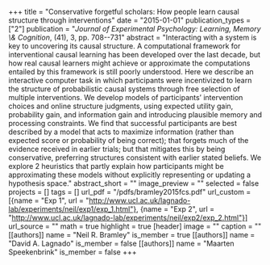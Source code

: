 +++
title = "Conservative forgetful scholars: How people learn causal structure through interventions"
date = "2015-01-01"
publication_types = ["2"]
publication = "_Journal of Experimental Psychology: Learning, Memory \\& Cognition_, (41), 3, pp. 708--731"
abstract = "Interacting with a system is key to uncovering its causal structure. A computational framework for interventional causal learning has been developed over the last decade, but how real causal learners might achieve or approximate the computations entailed by this framework is still poorly understood. Here we describe an interactive computer task in which participants were incentivized to learn the structure of probabilistic causal systems through free selection of multiple interventions. We develop models of participants’ intervention choices and online structure judgments, using expected utility gain, probability gain, and information gain and introducing plausible memory and processing constraints. We find that successful participants are best described by a model that acts to maximize information (rather than expected score or probability of being correct); that forgets much of the evidence received in earlier trials; but that mitigates this by being conservative, preferring structures consistent with earlier stated beliefs. We explore 2 heuristics that partly explain how participants might be approximating these models without explicitly representing or updating a hypothesis space."
abstract_short = ""
image_preview = ""
selected = false
projects = []
tags = []
url_pdf = "/pdfs/bramley2015fcs.pdf"
url_custom = [{name = "Exp 1", url = "http://www.ucl.ac.uk/lagnado-lab/experiments/neil/exp1/exp_1.html"}, {name = "Exp 2", url = "http://www.ucl.ac.uk/lagnado-lab/experiments/neil/exp2/exp_2.html"}]
url_source = ""
math = true
highlight = true
[header]
image = ""
caption = ""
[[authors]]
	name = "Neil R. Bramley"
	is_member = true
[[authors]]
	name = "David A. Lagnado"
	is_member = false
[[authors]]
	name = "Maarten Speekenbrink"
	is_member = false
+++
